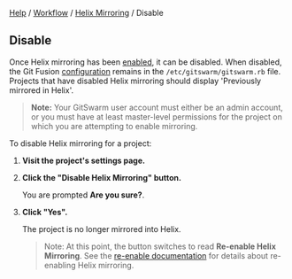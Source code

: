[Help](../../README.md)
/ [Workflow](../README.md)
/ [Helix Mirroring](README.md)
/ Disable

## Disable

Once Helix mirroring has been [enabled](enable.md), it can be disabled.
When disabled, the Git Fusion [configuration](configuration.md) remains in
the `/etc/gitswarm/gitswarm.rb` file. Projects that have disabled Helix
mirroring should display 'Previously mirrored in Helix'.

> **Note:** Your GitSwarm user account must either be an admin account, or you
> must have at least master-level permissions for the project on which you are
> attempting to enable mirroring.

To disable Helix mirroring for a project:

1.  **Visit the project's settings page.**

1.  **Click the "Disable Helix Mirroring" button.**

    You are prompted **Are you sure?**.

1.  **Click "Yes".**

    The project is no longer mirrored into Helix.

    > Note: At this point, the button switches to read **Re-enable Helix
    > Mirroring**. See the [re-enable documentation](reenable.md) for
    > details about re-enabling Helix mirroring.
